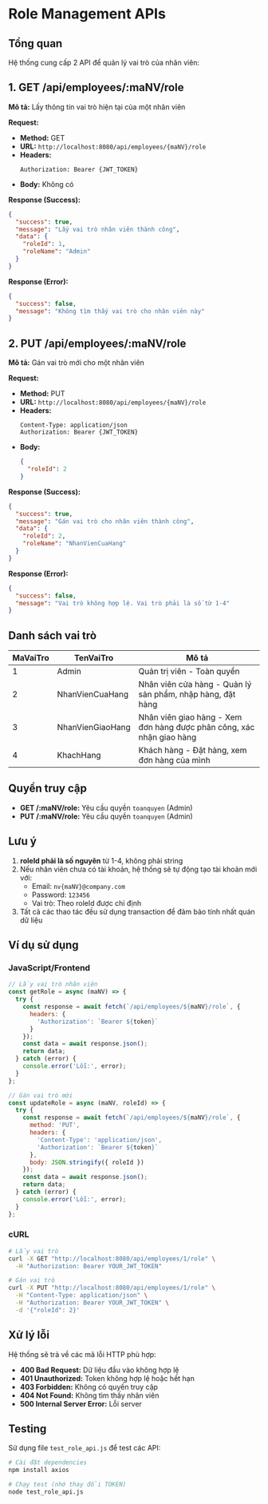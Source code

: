 # Role Management APIs

## Tổng quan
Hệ thống cung cấp 2 API để quản lý vai trò của nhân viên:

## 1. GET /api/employees/:maNV/role

**Mô tả:** Lấy thông tin vai trò hiện tại của một nhân viên

**Request:**
- **Method:** GET
- **URL:** `http://localhost:8080/api/employees/{maNV}/role`
- **Headers:** 
  ```
  Authorization: Bearer {JWT_TOKEN}
  ```
- **Body:** Không có

**Response (Success):**
```json
{
  "success": true,
  "message": "Lấy vai trò nhân viên thành công",
  "data": {
    "roleId": 1,
    "roleName": "Admin"
  }
}
```

**Response (Error):**
```json
{
  "success": false,
  "message": "Không tìm thấy vai trò cho nhân viên này"
}
```

## 2. PUT /api/employees/:maNV/role

**Mô tả:** Gán vai trò mới cho một nhân viên

**Request:**
- **Method:** PUT
- **URL:** `http://localhost:8080/api/employees/{maNV}/role`
- **Headers:**
  ```
  Content-Type: application/json
  Authorization: Bearer {JWT_TOKEN}
  ```
- **Body:**
  ```json
  {
    "roleId": 2
  }
  ```

**Response (Success):**
```json
{
  "success": true,
  "message": "Gán vai trò cho nhân viên thành công",
  "data": {
    "roleId": 2,
    "roleName": "NhanVienCuaHang"
  }
}
```

**Response (Error):**
```json
{
  "success": false,
  "message": "Vai trò không hợp lệ. Vai trò phải là số từ 1-4"
}
```

## Danh sách vai trò

| MaVaiTro | TenVaiTro | Mô tả |
|----------|-----------|-------|
| 1 | Admin | Quản trị viên - Toàn quyền |
| 2 | NhanVienCuaHang | Nhân viên cửa hàng - Quản lý sản phẩm, nhập hàng, đặt hàng |
| 3 | NhanVienGiaoHang | Nhân viên giao hàng - Xem đơn hàng được phân công, xác nhận giao hàng |
| 4 | KhachHang | Khách hàng - Đặt hàng, xem đơn hàng của mình |

## Quyền truy cập

- **GET /:maNV/role:** Yêu cầu quyền `toanquyen` (Admin)
- **PUT /:maNV/role:** Yêu cầu quyền `toanquyen` (Admin)

## Lưu ý

1. **roleId phải là số nguyên** từ 1-4, không phải string
2. Nếu nhân viên chưa có tài khoản, hệ thống sẽ tự động tạo tài khoản mới với:
   - Email: `nv{maNV}@company.com`
   - Password: `123456`
   - Vai trò: Theo roleId được chỉ định
3. Tất cả các thao tác đều sử dụng transaction để đảm bảo tính nhất quán dữ liệu

## Ví dụ sử dụng

### JavaScript/Frontend
```javascript
// Lấy vai trò nhân viên
const getRole = async (maNV) => {
  try {
    const response = await fetch(`/api/employees/${maNV}/role`, {
      headers: {
        'Authorization': `Bearer ${token}`
      }
    });
    const data = await response.json();
    return data;
  } catch (error) {
    console.error('Lỗi:', error);
  }
};

// Gán vai trò mới
const updateRole = async (maNV, roleId) => {
  try {
    const response = await fetch(`/api/employees/${maNV}/role`, {
      method: 'PUT',
      headers: {
        'Content-Type': 'application/json',
        'Authorization': `Bearer ${token}`
      },
      body: JSON.stringify({ roleId })
    });
    const data = await response.json();
    return data;
  } catch (error) {
    console.error('Lỗi:', error);
  }
};
```

### cURL
```bash
# Lấy vai trò
curl -X GET "http://localhost:8080/api/employees/1/role" \
  -H "Authorization: Bearer YOUR_JWT_TOKEN"

# Gán vai trò
curl -X PUT "http://localhost:8080/api/employees/1/role" \
  -H "Content-Type: application/json" \
  -H "Authorization: Bearer YOUR_JWT_TOKEN" \
  -d '{"roleId": 2}'
```

## Xử lý lỗi

Hệ thống sẽ trả về các mã lỗi HTTP phù hợp:

- **400 Bad Request:** Dữ liệu đầu vào không hợp lệ
- **401 Unauthorized:** Token không hợp lệ hoặc hết hạn
- **403 Forbidden:** Không có quyền truy cập
- **404 Not Found:** Không tìm thấy nhân viên
- **500 Internal Server Error:** Lỗi server

## Testing

Sử dụng file `test_role_api.js` để test các API:

```bash
# Cài đặt dependencies
npm install axios

# Chạy test (nhớ thay đổi TOKEN)
node test_role_api.js
```
